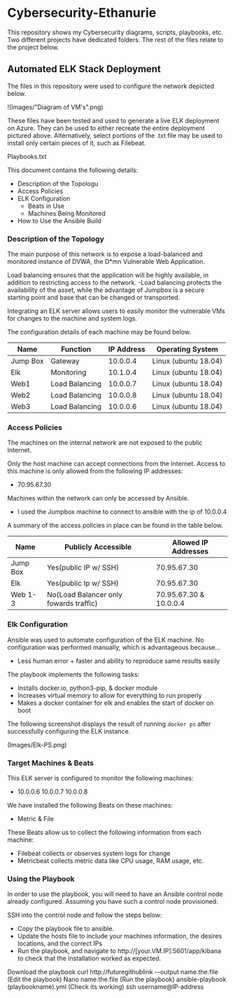 # Cybersecurity-Ethanurie
This repository shows my Cybersecurity diagrams, scripts, playbooks, etc.
Two different projects have dedicated folders. The rest of the files relate to the project below.

## Automated ELK Stack Deployment

The files in this repository were used to configure the network depicted below.

!(Images/"Diagram of VM's".png)

These files have been tested and used to generate a live ELK deployment on Azure. They can be used to either recreate the entire deployment pictured above. Alternatively, select portions of the .txt file may be used to install only certain pieces of it, such as Filebeat.

  Playbooks.txt

This document contains the following details:
- Description of the Topologu
- Access Policies
- ELK Configuration
  - Beats in Use
  - Machines Being Monitored
- How to Use the Ansible Build


### Description of the Topology

The main purpose of this network is to expose a load-balanced and monitored instance of DVWA, the D*mn Vulnerable Web Application.

Load balancing ensures that the application will be highly available, in addition to restricting access to the network.
-Load balancing protects the availability of the asset, while the advantage of Jumpbox is a secure starting point and base that can be changed or transported.

Integrating an ELK server allows users to easily monitor the vulnerable VMs for changes to the machine and system logs.

The configuration details of each machine may be found below.

| Name     |   Function   | IP Address |  Operating System   |
|----------|--------------|------------|---------------------|
| Jump Box |   Gateway    | 10.0.0.4   | Linux (ubuntu 18.04)|
| Elk      |  Monitoring  | 10.1.0.4   | Linux (ubuntu 18.04)|
| Web1     |Load Balancing| 10.0.0.7   | Linux (ubuntu 18.04)|
| Web2     |Load Balancing| 10.0.0.8   | Linux (ubuntu 18.04)|
| Web3     |Load Balancing| 10.0.0.6   | Linux (ubuntu 18.04)|
### Access Policies

The machines on the internal network are not exposed to the public Internet. 

Only the host machine can accept connections from the Internet. Access to this machine is only allowed from the following IP addresses:
- 70.95.67.30

Machines within the network can only be accessed by Ansible.
- I used the Jumpbox machine to connect to ansible with the ip of 10.0.0.4

A summary of the access policies in place can be found in the table below.

| Name     | Publicly Accessible | Allowed IP Addresses |
|----------|---------------------|----------------------|
| Jump Box |Yes(public IP w/ SSH)|     70.95.67.30      |
| Elk      |Yes(public Ip w/ SSH)|     70.95.67.30      |
| Web 1-3  |No(Load Balancer only fowards traffic)|    70.95.67.30 & 10.0.0.4    |

### Elk Configuration

Ansible was used to automate configuration of the ELK machine. No configuration was performed manually, which is advantageous because...
- Less human error + faster and ability to reproduce same results easily

The playbook implements the following tasks:
- Installs docker.io, python3-pip, & docker module
- Increases virtual memory to allow for everything to run properly
- Makes a docker container for elk and enables the start of docker on boot

The following screenshot displays the result of running `docker ps` after successfully configuring the ELK instance.

(Images/Elk-PS.png)

### Target Machines & Beats
This ELK server is configured to monitor the following machines:
- 10.0.0.6 10.0.0.7 10.0.0.8

We have installed the following Beats on these machines:
- Metric & File

These Beats allow us to collect the following information from each machine:
- Filebeat collects or observes system logs for change
- Metricbeat collects metric data like CPU usage, RAM usage, etc.

### Using the Playbook
In order to use the playbook, you will need to have an Ansible control node already configured. Assuming you have such a control node provisioned: 

SSH into the control node and follow the steps below:
- Copy the playbook file to ansible.
- Update the hosts file to include your machines information, the desires locations, and the correct IPs
- Run the playbook, and navigate to http://[your.VM.IP]:5601/app/kibana to check that the installation worked as expected.

Download the playbook curl http://futuregithublink --output name.the.file (Edit the playbook) Nano name.the.file (Run the playbook) ansible-playbook (playbookname).yml (Check its working) ssh username@IP-address
